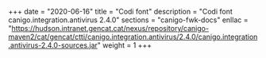 +++
date        = "2020-06-16"
title       = "Codi font"
description = "Codi font canigo.integration.antivirus 2.4.0"
sections    = "canigo-fwk-docs"
enllac		= "https://hudson.intranet.gencat.cat/nexus/repository/canigo-maven2/cat/gencat/ctti/canigo.integration.antivirus/2.4.0/canigo.integration.antivirus-2.4.0-sources.jar"
weight		= 1
+++
